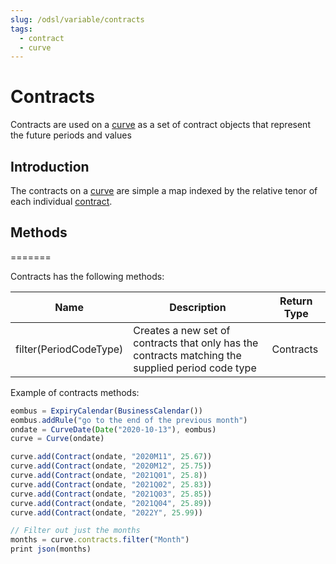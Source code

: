 ```yaml
---
slug: /odsl/variable/contracts
tags:
  - contract
  - curve
---
```

Contracts
=========

Contracts are used on a [curve](Curve) as a set of contract objects that represent the future periods and values

## Introduction

The contracts on a [curve](Curve) are simple a map indexed by the relative tenor of each individual [contract](Contract).

## Methods
=======

Contracts has the following methods:

|**Name**|**Description**|**Return Type**|
|-|-|-|
|filter(PeriodCodeType)|Creates a new set of contracts that only has the contracts matching the supplied period code type|Contracts|

Example of contracts methods:
```js
eombus = ExpiryCalendar(BusinessCalendar())
eombus.addRule("go to the end of the previous month")
ondate = CurveDate(Date("2020-10-13"), eombus)
curve = Curve(ondate)

curve.add(Contract(ondate, "2020M11", 25.67))
curve.add(Contract(ondate, "2020M12", 25.75))
curve.add(Contract(ondate, "2021Q01", 25.8))
curve.add(Contract(ondate, "2021Q02", 25.83))
curve.add(Contract(ondate, "2021Q03", 25.85))
curve.add(Contract(ondate, "2021Q04", 25.89))
curve.add(Contract(ondate, "2022Y", 25.99))

// Filter out just the months
months = curve.contracts.filter("Month")
print json(months)
```
